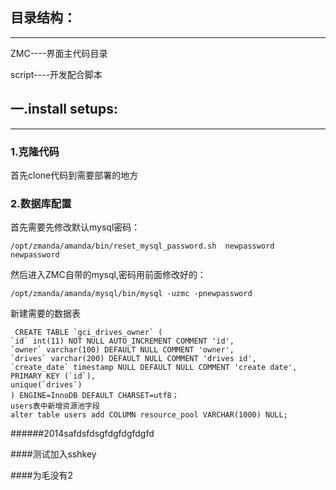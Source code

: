 目录结构：
---
---
ZMC----界面主代码目录

script----开发配合脚本


一.install setups:
---
---

### 1.克隆代码
首先clone代码到需要部署的地方

### 2.数据库配置
首先需要先修改默认mysql密码：

    /opt/zmanda/amanda/bin/reset_mysql_password.sh  newpassword  newpassword
    
然后进入ZMC自带的mysql,密码用前面修改好的：

    /opt/zmanda/amanda/mysql/bin/mysql -uzmc -pnewpassword
新建需要的数据表
```
 CREATE TABLE `gci_drives_owner` (
`id` int(11) NOT NULL AUTO_INCREMENT COMMENT 'id',
`owner` varchar(100) DEFAULT NULL COMMENT 'owner',
`drives` varchar(200) DEFAULT NULL COMMENT 'drives id',
`create_date` timestamp NULL DEFAULT NULL COMMENT 'create date',
PRIMARY KEY (`id`),
unique(`drives`)
) ENGINE=InnoDB DEFAULT CHARSET=utf8；
users表中新增资源池字段
alter table users add COLUMN resource_pool VARCHAR(1000) NULL;
```


######2014safdsfdsgfdgfdgfdgfd


####测试加入sshkey


####为毛没有2

